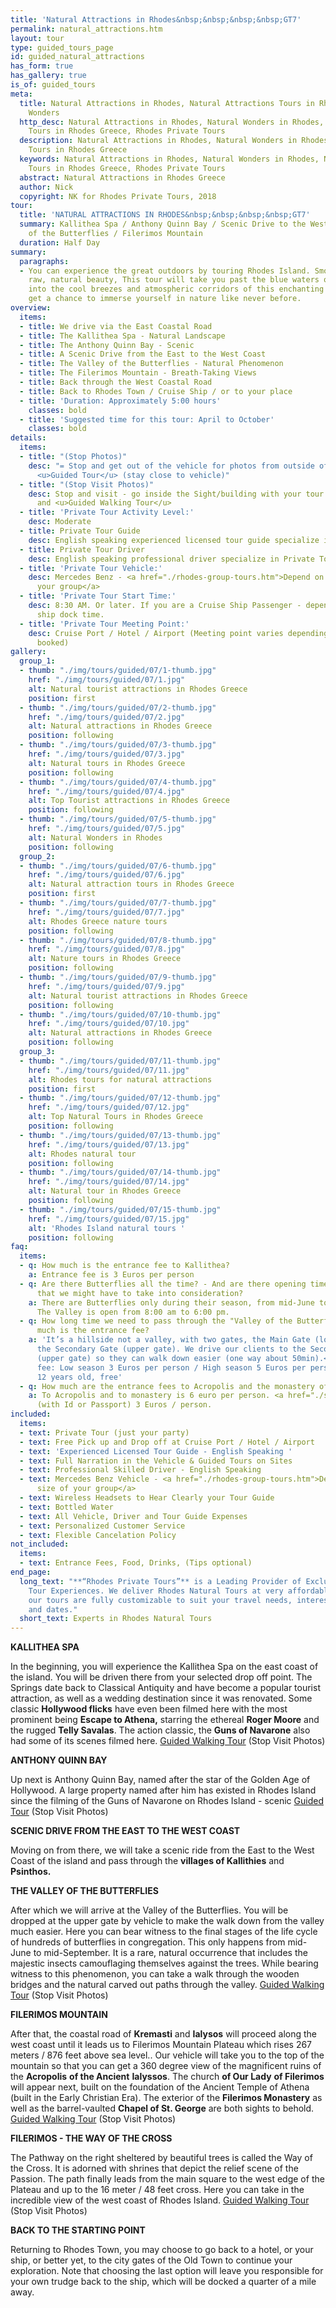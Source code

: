 ```yaml
---
title: 'Natural Attractions in Rhodes&nbsp;&nbsp;&nbsp;&nbsp;GT7'
permalink: natural_attractions.htm
layout: tour
type: guided_tours_page
id: guided_natural_attractions
has_form: true
has_gallery: true
is_of: guided_tours
meta:
  title: Natural Attractions in Rhodes, Natural Attractions Tours in Rhodes, Natural
    Wonders
  http_desc: Natural Attractions in Rhodes, Natural Wonders in Rhodes, Natural Attractions
    Tours in Rhodes Greece, Rhodes Private Tours
  description: Natural Attractions in Rhodes, Natural Wonders in Rhodes, Natural Attractions
    Tours in Rhodes Greece
  keywords: Natural Attractions in Rhodes, Natural Wonders in Rhodes, Natural Attractions
    Tours in Rhodes Greece, Rhodes Private Tours
  abstract: Natural Attractions in Rhodes Greece
  author: Nick
  copyright: NK for Rhodes Private Tours, 2018
tour:
  title: 'NATURAL ATTRACTIONS IN RHODES&nbsp;&nbsp;&nbsp;&nbsp;GT7'
  summary: Kallithea Spa / Anthony Quinn Bay / Scenic Drive to the West Coast / Valley
    of the Butterflies / Filerimos Mountain
  duration: Half Day
summary:
  paragraphs:
  - You can experience the great outdoors by touring Rhodes Island. Smouldering with
    raw, natural beauty, This tour will take you past the blue waters of the sea and
    into the cool breezes and atmospheric corridors of this enchanting island. You’ll
    get a chance to immerse yourself in nature like never before.
overview:
  items:
  - title: We drive via the East Coastal Road
  - title: The Kallithea Spa - Natural Landscape
  - title: The Anthony Quinn Bay - Scenic
  - title: A Scenic Drive from the East to the West Coast
  - title: The Valley of the Butterflies - Natural Phenomenon
  - title: The Filerimos Mountain - Breath-Taking Views
  - title: Back through the West Coastal Road
  - title: Back to Rhodes Town / Cruise Ship / or to your place
  - title: 'Duration: Approximately 5:00 hours'
    classes: bold
  - title: 'Suggested time for this tour: April to October'
    classes: bold
details:
  items:
  - title: "(Stop Photos)"
    desc: "= Stop and get out of the vehicle for photos from outside of the Sight/Building
      <u>Guided Tour</u> (stay close to vehicle)"
  - title: "(Stop Visit Photos)"
    desc: Stop and visit - go inside the Sight/building with your tour guide for photos
      and <u>Guided Walking Tour</u>
  - title: 'Private Tour Activity Level:'
    desc: Moderate
  - title: Private Tour Guide
    desc: English speaking experienced licensed tour guide specialize in Private Tours
  - title: Private Tour Driver
    desc: English speaking professional driver specialize in Private Tours
  - title: 'Private Tour Vehicle:'
    desc: Mercedes Benz - <a href="./rhodes-group-tours.htm">Depend on the size of
      your group</a>
  - title: 'Private Tour Start Time:'
    desc: 8:30 AM. Or later. If you are a Cruise Ship Passenger - depend on your cruise
      ship dock time.
  - title: 'Private Tour Meeting Point:'
    desc: Cruise Port / Hotel / Airport (Meeting point varies depending on option
      booked)
gallery:
  group_1:
  - thumb: "./img/tours/guided/07/1-thumb.jpg"
    href: "./img/tours/guided/07/1.jpg"
    alt: Natural tourist attractions in Rhodes Greece
    position: first
  - thumb: "./img/tours/guided/07/2-thumb.jpg"
    href: "./img/tours/guided/07/2.jpg"
    alt: Natural attractions in Rhodes Greece
    position: following
  - thumb: "./img/tours/guided/07/3-thumb.jpg"
    href: "./img/tours/guided/07/3.jpg"
    alt: Natural tours in Rhodes Greece
    position: following
  - thumb: "./img/tours/guided/07/4-thumb.jpg"
    href: "./img/tours/guided/07/4.jpg"
    alt: Top Tourist attractions in Rhodes Greece
    position: following
  - thumb: "./img/tours/guided/07/5-thumb.jpg"
    href: "./img/tours/guided/07/5.jpg"
    alt: Natural Wonders in Rhodes
    position: following
  group_2:
  - thumb: "./img/tours/guided/07/6-thumb.jpg"
    href: "./img/tours/guided/07/6.jpg"
    alt: Natural attraction tours in Rhodes Greece
    position: first
  - thumb: "./img/tours/guided/07/7-thumb.jpg"
    href: "./img/tours/guided/07/7.jpg"
    alt: Rhodes Greece nature tours
    position: following
  - thumb: "./img/tours/guided/07/8-thumb.jpg"
    href: "./img/tours/guided/07/8.jpg"
    alt: Nature tours in Rhodes Greece
    position: following
  - thumb: "./img/tours/guided/07/9-thumb.jpg"
    href: "./img/tours/guided/07/9.jpg"
    alt: Natural tourist attractions in Rhodes Greece
    position: following
  - thumb: "./img/tours/guided/07/10-thumb.jpg"
    href: "./img/tours/guided/07/10.jpg"
    alt: Natural attractions in Rhodes Greece
    position: following
  group_3:
  - thumb: "./img/tours/guided/07/11-thumb.jpg"
    href: "./img/tours/guided/07/11.jpg"
    alt: Rhodes tours for natural attractions
    position: first
  - thumb: "./img/tours/guided/07/12-thumb.jpg"
    href: "./img/tours/guided/07/12.jpg"
    alt: Top Natural Tours in Rhodes Greece
    position: following
  - thumb: "./img/tours/guided/07/13-thumb.jpg"
    href: "./img/tours/guided/07/13.jpg"
    alt: Rhodes natural tour
    position: following
  - thumb: "./img/tours/guided/07/14-thumb.jpg"
    href: "./img/tours/guided/07/14.jpg"
    alt: Natural tour in Rhodes Greece
    position: following
  - thumb: "./img/tours/guided/07/15-thumb.jpg"
    href: "./img/tours/guided/07/15.jpg"
    alt: 'Rhodes Island natural tours '
    position: following
faq:
  items:
  - q: How much is the entrance fee to Kallithea?
    a: Entrance fee is 3 Euros per person
  - q: Are there Butterflies all the time? - And are there opening times there too
      that we might have to take into consideration?
    a: There are Butterflies only during their season, from mid-June to mid-September.
      The Valley is open from 8:00 am to 6:00 pm.
  - q: How long time we need to pass through the "Valley of the Butterflies"? How
      much is the entrance fee?
    a: 'It’s a hillside not a valley, with two gates, the Main Gate (lower gate) and
      the Secondary Gate (upper gate). We drive our clients to the Secondary Gate
      (upper gate) so they can walk down easier (one way about 50min).<br>Entrance
      fee: Low season 3 Euros per person / High season 5 Euros per person / kids under
      12 years old, free'
  - q: How much are the entrance fees to Acropolis and the monastery of Ialyssos?
    a: To Acropolis and to monastery is 6 euro per person. <a href="./senior-citizens-tours-in-rhodes.htm">Seniors</a>
      (with Id or Passport) 3 Euros / person.
included:
  items:
  - text: Private Tour (just your party)
  - text: Free Pick up and Drop off at Cruise Port / Hotel / Airport
  - text: 'Experienced Licensed Tour Guide - English Speaking '
  - text: Full Narration in the Vehicle & Guided Tours on Sites
  - text: Professional Skilled Driver - English Speaking
  - text: Mercedes Benz Vehicle - <a href="./rhodes-group-tours.htm">Depend on the
      size of your group</a>
  - text: Wireless Headsets to Hear Clearly your Tour Guide
  - text: Bottled Water
  - text: All Vehicle, Driver and Tour Guide Expenses
  - text: Personalized Customer Service
  - text: Flexible Cancelation Policy
not_included:
  items:
  - text: Entrance Fees, Food, Drinks, (Tips optional)
end_page:
  long_text: "**“Rhodes Private Tours”** is a Leading Provider of Exclusive and Personalized
    Tour Experiences. We deliver Rhodes Natural Tours at very affordable rates. All
    our tours are fully customizable to suit your travel needs, interests, schedules,
    and dates."
  short_text: Experts in Rhodes Natural Tours
---
```


**KALLITHEA SPA**

In the beginning, you will experience the Kallithea Spa on the east coast of the island. You will be driven there from your selected drop off point. The Springs date back to Classical Antiquity and have become a popular tourist attraction, as well as a wedding destination since it was renovated.   Some classic **Hollywood flicks** have even been filmed here with the most prominent being **Escape to Athena,** starring the ethereal **Roger Moore** and the rugged **Telly Savalas**. The action classic, the **Guns of Navarone** also had some of its scenes filmed here. <u>Guided Walking Tour</u> (Stop Visit Photos)

**ANTHONY QUINN BAY**

Up next is Anthony Quinn Bay, named after the star of the Golden Age of Hollywood. A large property named after him has existed in Rhodes Island since the filming of the Guns of Navarone on Rhodes Island - scenic <u>Guided Tour</u> (Stop Visit Photos)

**SCENIC DRIVE FROM THE EAST TO THE WEST COAST**

Moving on from there, we will take a scenic ride from the East to the West Coast of the island and pass through the **villages of Kallithies** and **Psinthos.**

**THE VALLEY OF THE BUTTERFLIES**

After which we will arrive at the Valley of the Butterflies. You will be dropped at the upper gate by vehicle to make the walk down from the valley much easier. Here you can bear witness to the final stages of the life cycle of hundreds of butterflies in congregation. This only happens from mid-June to mid-September. It is a rare, natural occurrence that includes the majestic insects camouflaging themselves against the trees. While bearing witness to this phenomenon, you can take a walk through the wooden bridges and the natural carved out paths through the valley. <u>Guided Walking Tour</u> (Stop Visit Photos)

**FILERIMOS MOUNTAIN**

After that, the coastal road of **Kremasti** and **Ialysos** will proceed along the west coast until it leads us to Filerimos Mountain Plateau which rises 267 meters / 876 feet above sea level.. Our vehicle will take you to the top of the mountain so that you can get a 360 degree view of the magnificent ruins of the **Acropolis** **of the Ancient** **Ialyssos**.  The church **of Our Lady** **of Filerimos** will appear next, built on the foundation of the Ancient Temple of Athena (built in the Early Christian Era). The exterior of the **Filerimos Monastery** as well as the barrel-vaulted **Chapel of St. George** are both sights to behold. <u>Guided Walking Tour</u> (Stop Visit Photos)

**FILERIMOS - THE WAY OF THE CROSS**

The Pathway on the right sheltered by beautiful trees is called the Way of the Cross. It is adorned with shrines that depict the relief scene of the Passion. The path finally leads from the main square to the west edge of the Plateau and up to the 16 meter / 48 feet cross. Here you can take in the incredible view of the west coast of Rhodes Island. <u>Guided Walking Tour</u> (Stop Visit Photos)

**BACK TO THE STARTING POINT**

Returning to Rhodes Town, you may choose to go back to a hotel, or your ship, or better yet, to the city gates of the Old Town to continue your exploration. Note that choosing the last option will leave you responsible for your own trudge back to the ship, which will be docked a quarter of a mile away.